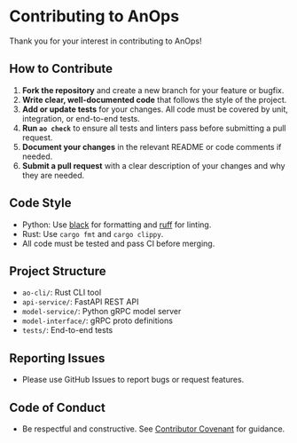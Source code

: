 # Contributing to AnOps

Thank you for your interest in contributing to AnOps!

## How to Contribute

1. **Fork the repository** and create a new branch for your feature or bugfix.
2. **Write clear, well-documented code** that follows the style of the project.
3. **Add or update tests** for your changes. All code must be covered by unit, integration, or end-to-end tests.
4. **Run `ao check`** to ensure all tests and linters pass before submitting a pull request.
5. **Document your changes** in the relevant README or code comments if needed.
6. **Submit a pull request** with a clear description of your changes and why they are needed.

## Code Style
- Python: Use [black](https://black.readthedocs.io/en/stable/) for formatting and [ruff](https://beta.ruff.rs/docs/) for linting.
- Rust: Use `cargo fmt` and `cargo clippy`.
- All code must be tested and pass CI before merging.

## Project Structure
- `ao-cli/`: Rust CLI tool
- `api-service/`: FastAPI REST API
- `model-service/`: Python gRPC model server
- `model-interface/`: gRPC proto definitions
- `tests/`: End-to-end tests

## Reporting Issues
- Please use GitHub Issues to report bugs or request features.

## Code of Conduct
- Be respectful and constructive. See [Contributor Covenant](https://www.contributor-covenant.org/) for guidance.
